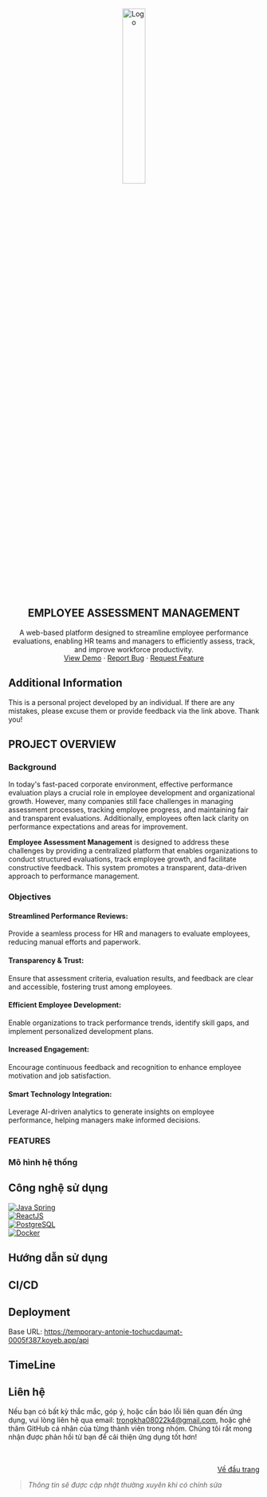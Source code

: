 <a id="readme-top"></a>

<br />
<div align="center">
  <!-- <a href="https://github.com/othneildrew/Best-README-Template"> -->
    <img src="https://hcmut.edu.vn/img/nhanDienThuongHieu/01_logobachkhoasang.png" alt="Logo" width="30%" height="30%">
  <!-- </a> -->
  <h2 align="center">EMPLOYEE ASSESSMENT MANAGEMENT</h2>
  <p align="center">
    A web-based platform designed to streamline employee performance evaluations, enabling HR teams and managers to efficiently assess, track, and improve workforce productivity. 
    <br />
    <a href="https://github.com/Nguyentrongkha2k4/EmployeeAssessment-BE">View Demo</a>
    ·
    <a href="https://github.com/Nguyentrongkha2k4/EmployeeAssessment-BE/issues/new?labels=bug&template=bug-report---.md">Report Bug</a>
    ·
    <a href="https://github.com/Nguyentrongkha2k4/EmployeeAssessment-BE/issues/new?labels=enhancement&template=feature-request---.md">Request Feature</a>
  </p>
</div>

## Additional Information
This is a personal project developed by an individual. If there are any mistakes, please excuse them or provide feedback via the link above. Thank you!

## PROJECT OVERVIEW
### Background
In today's fast-paced corporate environment, effective performance evaluation plays a crucial role in employee development and organizational growth. However, many companies still face challenges in managing assessment processes, tracking employee progress, and maintaining fair and transparent evaluations. Additionally, employees often lack clarity on performance expectations and areas for improvement.

**Employee Assessment Management** is designed to address these challenges by providing a centralized platform that enables organizations to conduct structured evaluations, track employee growth, and facilitate constructive feedback. This system promotes a transparent, data-driven approach to performance management.
### Objectives
#### Streamlined Performance Reviews:
Provide a seamless process for HR and managers to evaluate employees, reducing manual efforts and paperwork.

#### Transparency & Trust:
Ensure that assessment criteria, evaluation results, and feedback are clear and accessible, fostering trust among employees.

#### Efficient Employee Development:
Enable organizations to track performance trends, identify skill gaps, and implement personalized development plans.

#### Increased Engagement:
Encourage continuous feedback and recognition to enhance employee motivation and job satisfaction.

#### Smart Technology Integration:
Leverage AI-driven analytics to generate insights on employee performance, helping managers make informed decisions.

### FEATURES

### Mô hình hệ thống

## Công nghệ sử dụng
<a href=""><img src="https://img.shields.io/badge/Java_Spring-6DB33F?style=for-the-badge&logo=spring&logoColor=white" alt="Java Spring" /></a> </br> 
<a href=""><img src="https://img.shields.io/badge/ReactJS-61DAFB?style=for-the-badge&logo=react&logoColor=white" alt="ReactJS" /></a> </br> 
<a href=""><img src="https://img.shields.io/badge/PostgreSQL-336791?style=for-the-badge&logo=postgresql&logoColor=white" alt="PostgreSQL" /></a> </br> 
<a href=""><img src="https://img.shields.io/badge/Docker-2496ED?style=for-the-badge&logo=docker&logoColor=white" alt="Docker" /></a> </br>

## Hướng dẫn sử dụng
  

## CI/CD


## Deployment
Base URL: https://temporary-antonie-tochucdaumat-0005f387.koyeb.app/api

## TimeLine


## Liên hệ
Nếu bạn có bất kỳ thắc mắc, góp ý, hoặc cần báo lỗi liên quan đến ứng dụng, vui lòng liên hệ qua email: trongkha08022k4@gmail.com, hoặc ghé thăm GitHub cá nhân của từng thành viên trong nhóm. Chúng tôi rất mong nhận được phản hồi từ bạn để cải thiện ứng dụng tốt hơn!
  </br>
  </br>
  </br>

<p align="right"><a href="#readme-top">Về đầu trang</a></p>

> _Thông tin sẽ được cập nhật thường xuyên khi có chỉnh sửa_